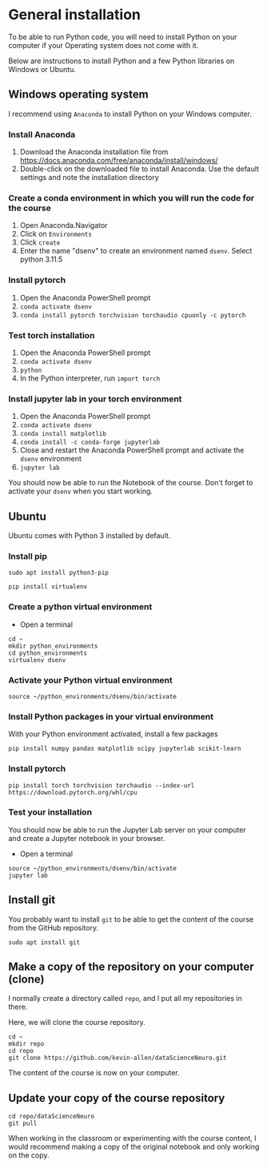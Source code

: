 # General installation

To be able to run Python code, you will need to install Python on your computer if your Operating system does not come with it.

Below are instructions to install Python and a few Python libraries on Windows or Ubuntu.

## Windows operating system

I recommend using `Anaconda` to install Python on your Windows computer.

### Install Anaconda

1. Download the Anaconda installation file from https://docs.anaconda.com/free/anaconda/install/windows/
2. Double-click on the downloaded file to install Anaconda. Use the default settings and note the installation directory

### Create a conda environment in which you will run the code for the course


1. Open Anaconda.Navigator
2. Click on `Environments`
3. Click `create`
4. Enter the name "dsenv" to create an environment named `dsenv`. Select python 3.11.5

### Install pytorch

1. Open the Anaconda PowerShell prompt
2. `conda activate dsenv`
3. `conda install pytorch torchvision torchaudio cpuonly -c pytorch`

### Test torch installation
1. Open the Anaconda PowerShell prompt
2. `conda activate dsenv`
3. `python`
4. In the Python interpreter, run `import torch`

### Install jupyter lab in your torch environment
1. Open the Anaconda PowerShell prompt
2. `conda activate dsenv`
3. `conda install matplotlib`
4. `conda install -c conda-forge jupyterlab`
5. Close and restart the Anaconda PowerShell prompt and activate the `dsenv` environment
6. `jupyter lab`


You should now be able to run the Notebook of the course. 
Don't forget to activate your `dsenv` when you start working.


## Ubuntu

Ubuntu comes with Python 3 installed by default.

### Install pip

```
sudo apt install python3-pip
```

```
pip install virtualenv
```


### Create a python virtual environment

*  Open a terminal
```
cd ~
mkdir python_environments
cd python_environments
virtualenv dsenv
```

### Activate your Python virtual environment

```
source ~/python_environments/dsenv/bin/activate
```

### Install Python packages in your virtual environment

With your Python environment activated, install a few packages

```
pip install numpy pandas matplotlib scipy jupyterlab scikit-learn
```

### Install pytorch

```
pip install torch torchvision torchaudio --index-url https://download.pytorch.org/whl/cpu
```

### Test your installation

You should now be able to run the Jupyter Lab server on your computer and create a Jupyter notebook in your browser.

* Open a terminal

```
source ~/python_environments/dsenv/bin/activate
jupyter lab
```


## Install git

You probably want to install `git` to be able to get the content of the course from the GitHub repository.

```
sudo apt install git
```


## Make a copy of the repository on your computer (clone)

I normally create a directory called `repo`, and I put all my repositories in there. 

Here, we will clone the course repository.

```
cd ~
mkdir repo
cd repo
git clone https://github.com/kevin-allen/dataScienceNeuro.git
```

The content of the course is now on your computer.

## Update your copy of the course repository

```
cd repo/dataScienceNeuro
git pull
```

When working in the classroom or experimenting with the course content, I would recommend making a copy of the original notebook and only working on the copy. 

